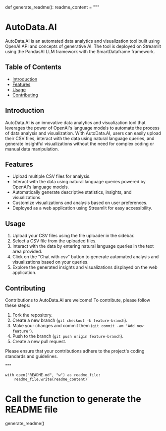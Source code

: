 def generate_readme():
    readme_content = """
# AutoData.AI

AutoData.AI is an automated data analytics and visualization tool built using OpenAI API and concepts of generative AI. The tool is deployed on Streamlit using the PandasAI LLM framework with the SmartDataframe framework.

## Table of Contents

- [Introduction](#introduction)
- [Features](#features)
- [Usage](#usage)
- [Contributing](#contributing)
## Introduction

AutoData.AI is an innovative data analytics and visualization tool that leverages the power of OpenAI's language models to automate the process of data analysis and visualization. With AutoData.AI, users can easily upload their CSV files, interact with the data using natural language queries, and generate insightful visualizations without the need for complex coding or manual data manipulation.

## Features

- Upload multiple CSV files for analysis.
- Interact with the data using natural language queries powered by OpenAI's language models.
- Automatically generate descriptive statistics, insights, and visualizations.
- Customize visualizations and analysis based on user preferences.
- Deployed as a web application using Streamlit for easy accessibility.

## Usage

1. Upload your CSV files using the file uploader in the sidebar.
2. Select a CSV file from the uploaded files.
3. Interact with the data by entering natural language queries in the text area provided.
4. Click on the "Chat with csv" button to generate automated analysis and visualizations based on your queries.
5. Explore the generated insights and visualizations displayed on the web application.

## Contributing

Contributions to AutoData.AI are welcome! To contribute, please follow these steps:

1. Fork the repository.
2. Create a new branch (`git checkout -b feature-branch`).
3. Make your changes and commit them (`git commit -am 'Add new feature'`).
4. Push to the branch (`git push origin feature-branch`).
5. Create a new pull request.

Please ensure that your contributions adhere to the project's coding standards and guidelines.

"""

    with open("README.md", "w") as readme_file:
        readme_file.write(readme_content)

# Call the function to generate the README file
generate_readme()
